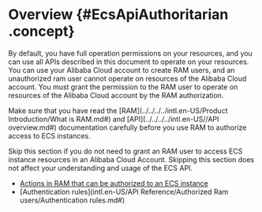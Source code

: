 # Overview {#EcsApiAuthoritarian .concept}

By default, you have full operation permissions on your resources, and you can use all APIs described in this document to operate on your resources. You can use your Alibaba Cloud account to create RAM users, and an unauthorized ram user cannot operate on resources of the Alibaba Cloud account. You must grant the permission to the RAM user to operate on resources of the Alibaba Cloud account by the RAM authorization.

Make sure that you have read the [RAM](../../../../intl.en-US/Product Introduction/What is RAM.md#) and [API](../../../../intl.en-US//API overview.md#) documentation carefully before you use RAM to authorize access to ECS instances.

Skip this section if you do not need to grant an RAM user to access ECS instance resources in an Alibaba Cloud Account. Skipping this section does not affect your understanding and usage of the ECS API.

-   [Actions in RAM that can be authorized to an ECS instance](https://www.alibabacloud.com/help/zh/doc-detail/25496.htm)
-   [Authentication rules](intl.en-US/API Reference/Authorized Ram users/Authentication rules.md#)

